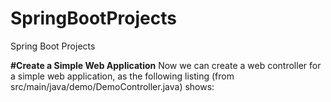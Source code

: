 # SpringBootProjects
 Spring Boot Projects

**#Create a Simple Web Application**
Now we can create a web controller for a simple web application, as the following listing (from src/main/java/demo/DemoController.java) shows:
